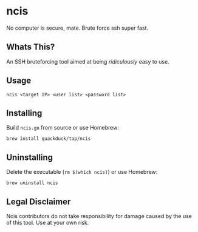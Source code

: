# ncis
No computer is secure, mate. Brute force ssh super fast.


## Whats This?  

An SSH bruteforcing tool aimed at being _ridiculously_ easy to use.

## Usage 

`ncis <target IP> <user list> <password list>`

## Installing

Build `ncis.go` from source or use Homebrew:
```shell
brew install quackduck/tap/ncis
```

## Uninstalling

Delete the executable (`rm $(which ncis)`) or use Homebrew:
```shell
brew uninstall ncis
```

## Legal Disclaimer

Ncis contributors do not take responsibility for damage caused by the use of this tool. Use at your own risk.
